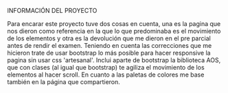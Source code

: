 INFORMACIÓN DEL PROYECTO

Para encarar este proyecto tuve dos cosas en cuenta, una es la pagina que nos dieron como referencia en la que lo que predominaba es el movimiento de los elementos y otra es la devolución que me dieron en el pre parcial antes de rendir el examen. Teniendo en cuenta las correcciones que me hicieron trate de usar bootstrap lo más posible para hacer responsive la pagina sin usar css 'artesanal'. Inclui aparte de bootstrap la biblioteca AOS, que con clases (al igual que bootstrap) te agiliza el movimiento de los elementos al hacer scroll.
En cuanto a las paletas de colores me base también en la página que compartieron.
